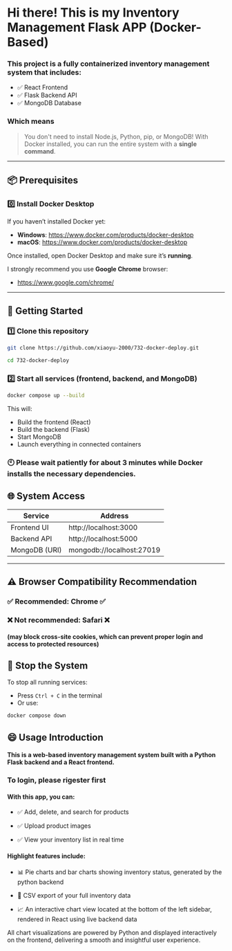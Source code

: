 # Hi there! This is my Inventory Management Flask APP (Docker-Based)

### This project is a fully containerized inventory management system that includes:

- ✅ React Frontend
- ✅ Flask Backend API
- ✅ MongoDB Database

### Which means
> You don't need to install Node.js, Python, pip, or MongoDB!
> With Docker installed, you can run the entire system with a **single command**.

---

## 📦 Prerequisites

### 0️⃣ Install Docker Desktop

If you haven’t installed Docker yet:

- **Windows**: https://www.docker.com/products/docker-desktop  
- **macOS**: https://www.docker.com/products/docker-desktop

Once installed, open Docker Desktop and make sure it’s **running**.

I strongly recommend you use **Google Chrome** browser:
- https://www.google.com/chrome/

---

## 🚀 Getting Started

### 1️⃣ Clone this repository

```bash
git clone https://github.com/xiaoyu-2000/732-docker-deploy.git

cd 732-docker-deploy
```


### 2️⃣ Start all services (frontend, backend, and MongoDB)

```bash
docker compose up --build
```

This will:
- Build the frontend (React)
- Build the backend (Flask)
- Start MongoDB
- Launch everything in connected containers

### 🕙 Please wait patiently for about 3 minutes while Docker installs the necessary dependencies.


## 🌐 System Access

| Service       | Address                  |
|---------------|--------------------------|
| Frontend UI   | http://localhost:3000    |
| Backend API   | http://localhost:5000    |
| MongoDB (URI) | mongodb://localhost:27019 |

---
## ⚠️ Browser Compatibility Recommendation
### ✅ Recommended: Chrome ✅
### ❌ Not recommended: Safari ❌
#### (may block cross-site cookies, which can prevent proper login and access to protected resources)

## 🛑 Stop the System

To stop all running services:

- Press `Ctrl + C` in the terminal
- Or use:

```bash
docker compose down
```

## 😄 Usage Introduction
#### This is a web-based inventory management system built with a Python Flask backend and a React frontend.

### To login, please rigester first
#### With this app, you can:

- ✅ Add, delete, and search for products

- ✅ Upload product images

- ✅ View your inventory list in real time

#### Highlight features include:

- 📊 Pie charts and bar charts showing inventory status, generated by the python backend

- 📁 CSV export of your full inventory data

- 📈 An interactive chart view located at the bottom of the left sidebar, rendered in React using live backend data

All chart visualizations are powered by Python and displayed interactively on the frontend, delivering a smooth and insightful user experience.
